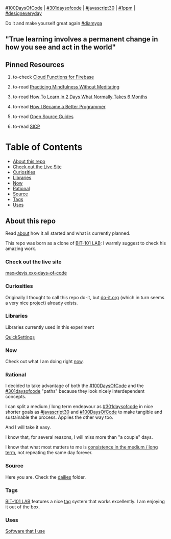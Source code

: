 [#100DaysOfCode](https://twitter.com/hashtag/100daysofcode?f=tweets) | 
[#301daysofcode](https://twitter.com/hashtag/301daysofcode?f=tweets) | 
[#javascript30](https://twitter.com/hashtag/javascript30?f=tweets) | [#1ppm](https://twitter.com/hashtag/1ppm?f=tweets) | [#designeveryday](https://twitter.com/hashtag/designeveryday?f=tweets)

Do it and make yourself great again [#diamyga](https://twitter.com/hashtag/diamyga?f=tweets)

## "True learning involves a permanent change in how you see and act in the world"

## Pinned Resources

  1. to-check [Cloud Functions for Firebase](https://firebase.google.com/docs/functions/)
  1. to-read [Practicing Mindfulness Without Meditating](https://www.psychologytoday.com/blog/the-courage-be-present/201002/practicing-mindfulness-without-meditating)
  1. to-read [How To Learn In 2 Days What Normally Takes 6 Months](https://medium.com/the-mission/how-to-learn-in-2-days-what-normally-takes-6-months-8ed09f229596)
  1. to-read [How I Became a Better Programmer](http://jlongster.com/How-I-Became-Better-Programmer)

  1. to-read [Open Source Guides](https://opensource.guide/)
  1. to-read [SICP](https://mitpress.mit.edu/sicp/full-text/book/book.html)
# Table of Contents
<!-- MarkdownTOC depth=4 -->
  - [About this repo](#about-this-repo)
  - [Check out the Live Site](#check-out-the-live-site)
  - [Curiosities](#curiosities)
  - [Libraries](#libraries)
  - [Now](#now)
  - [Rational](#rational)
  - [Source](#source)
  - [Tags](#tags)
  - [Uses](#uses)
<!-- /MarkdownTOC -->

## About this repo

  Read [about](https://max-devjs.github.io/xxx-days-of-code/dailies/170315.html) how it all started and what is currently planned.

  This repo was born as a clone of [BIT-101 LAB](https://bit101.github.io/lab/): I warmly suggest to check his amazing work.

### Check out the live site

  [max-devjs xxx-days-of-code](https://max-devjs.github.io/xxx-days-of-code/)

### Curiosities

  Originally I thought to call this repo do-it, but [do-it.org](https://do-it.org/) (which in turn seems a very nice project) already exists.

### Libraries
  Libraries currently used in this experiment

  [QuickSettings](https://github.com/bit101/quicksettings)

### Now
  Check out what I am doing right [now](https://max-devjs.github.io/xxx-days-of-code/now.html).

### Rational

  I decided to take advantage of both the [#100DaysOfCode](https://twitter.com/hashtag/100daysofcode?f=tweets) and the [#301daysofcode](https://twitter.com/hashtag/301daysofcode?f=tweets) "paths" because they look nicely interdependent concepts.

  I can split a medium / long term endeavour as [#301daysofcode](https://twitter.com/hashtag/301daysofcode?f=tweets) in nice shorter goals as [#javascript30](https://twitter.com/hashtag/javascript30?f=tweets) and [#100DaysOfCode](https://twitter.com/hashtag/100daysofcode?f=tweets) to make tangible and sustainable the process. Applies the other way too.

  And I will take it easy. 

  I know that, for several reasons, I will miss more than "a couple" days.

  I know that what most matters to me is [consistence in the medium / long term](https://twitter.com/wesbos/status/837344879567065088), not repeating the same day forever.

### Source

  Here you are. Check the [dailies](https://github.com/max-devjs/xxx-days-of-code/tree/master/dailies) folder.

### Tags

  [BIT-101 LAB](https://bit101.github.io/lab/) features a nice [tag](https://github.com/bit101/lab/blob/master/js/TagManager.js) system that works excellently. I am enjoying it out of the box.

### Uses

  [Software that I use](uses.md)



